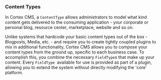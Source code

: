 ### Content Types

In Cortex CMS, a `ContentType` allows administrators to model what kind content gets delivered to the consuming application - your corporate or personal blog, resource center, marketplace, website and so on.

Unlike systems that hardcode your basic content types out of the box - Blogposts, Media, etc. - and require you to create tightly coupled plugins to mix in additional functionality, Cortex CMS allows you to compose your content types from the ground up, specific to each business case. To accomplish this, you combine the necessary `FieldType`s that make up your content. Every `FieldType `available for use is provided as part of a plugin, allowing you to extend the system without directly modifying the 'core' platform.

